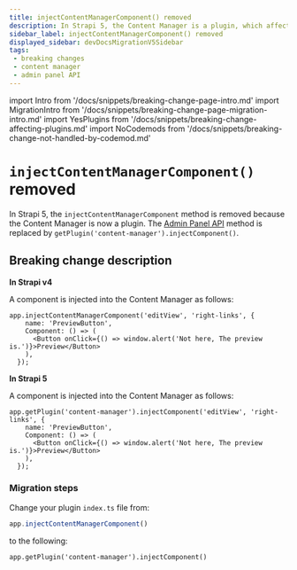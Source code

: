 ```yaml
---
title: injectContentManagerComponent() removed
description: In Strapi 5, the Content Manager is a plugin, which affects the injectContentManagerComponent() method, replaced by getPlugin('content-manager').injectComponent().
sidebar_label: injectContentManagerComponent() removed
displayed_sidebar: devDocsMigrationV5Sidebar
tags:
 - breaking changes
 - content manager
 - admin panel API
---
```


import Intro from '/docs/snippets/breaking-change-page-intro.md'
import MigrationIntro from '/docs/snippets/breaking-change-page-migration-intro.md'
import YesPlugins from '/docs/snippets/breaking-change-affecting-plugins.md'
import NoCodemods from '/docs/snippets/breaking-change-not-handled-by-codemod.md'

# `injectContentManagerComponent()` removed

In Strapi 5, the `injectContentManagerComponent` method is removed because the Content Manager is now a plugin. The [Admin Panel API](/dev-docs/plugins/admin-panel-api#injecting-components) method is replaced by `getPlugin('content-manager').injectComponent()`.

<Intro />

<YesPlugins />
<NoCodemods />

## Breaking change description

**In Strapi v4**

A component is injected into the Content Manager as follows:

```tsx
app.injectContentManagerComponent('editView', 'right-links', {
    name: 'PreviewButton',
    Component: () => (
      <Button onClick={() => window.alert('Not here, The preview is.')}>Preview</Button>
    ),
  });
```

**In Strapi 5**

A component is injected into the Content Manager as follows:

```tsx
app.getPlugin('content-manager').injectComponent('editView', 'right-links', {
    name: 'PreviewButton',
    Component: () => (
      <Button onClick={() => window.alert('Not here, The preview is.')}>Preview</Button>
    ),
  });
```

### Migration steps

Change your plugin `index.ts` file from:

  ```js
  app.injectContentManagerComponent()
  ```

to the following:

  ```tsx
  app.getPlugin('content-manager').injectComponent()
  ```
